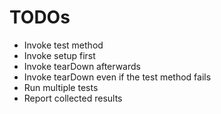 # TODOs

- Invoke test method
- Invoke setup first
- Invoke tearDown afterwards
- Invoke tearDown even if the test method fails
- Run multiple tests
- Report collected results

 